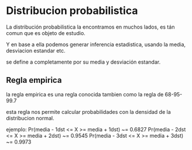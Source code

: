 # Distribucion probabilistica

La distribución probabilistica la encontramos en muchos lados, es tán comun que es objeto de estudio. 

Y en base a ella podemos generar inferencia estadistica, usando la media, desviacion estandar etc.

se define a completamente por su media y desviación estandar.

## Regla empirica

la regla empirica es una regla conocida tambien como la regla de 68-95-99.7

esta regla nos permite calcular probabilidades con la densidad de la distribucion normal. 

ejemplo:
Pr(media - 1dst <= X >= media + 1dst) ~= 0.6827
Pr(media - 2dst <= X >= media + 2dst) ~= 0.9545
Pr(media - 3dst <= X >= media + 3dst) ~= 0.9973




